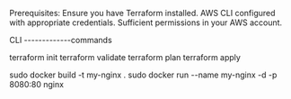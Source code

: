 Prerequisites:
Ensure you have Terraform installed.
AWS CLI configured with appropriate credentials.
Sufficient permissions in your AWS account.

CLI -------------commands

terraform init
terraform validate
terraform plan
terraform apply


sudo docker build -t my-nginx .
sudo docker run --name my-nginx -d -p 8080:80 nginx
